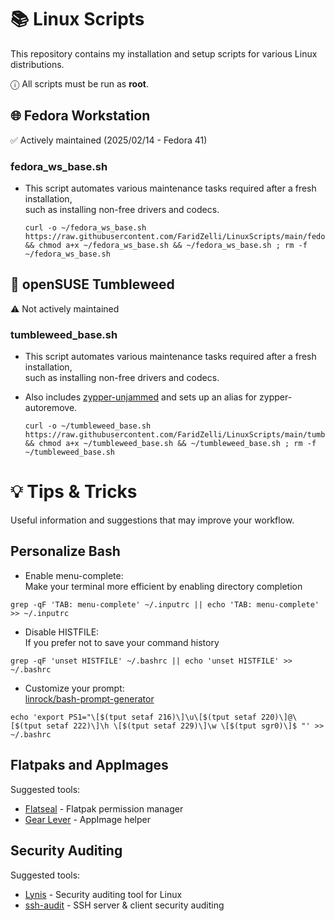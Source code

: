 # 📚️ Linux Scripts
This repository contains my installation and setup scripts for various Linux distributions.
   
ⓘ All scripts must be run as **root**.
   
## 🌐 Fedora Workstation
✅ Actively maintained (2025/02/14 - Fedora 41)
   
### fedora_ws_base.sh
- This script automates various maintenance tasks required after a fresh installation,   
  such as installing non-free drivers and codecs.
   
  ```
  curl -o ~/fedora_ws_base.sh https://raw.githubusercontent.com/FaridZelli/LinuxScripts/main/fedora_ws_base.sh && chmod a+x ~/fedora_ws_base.sh && ~/fedora_ws_base.sh ; rm -f ~/fedora_ws_base.sh
  ```
   
## 🦎 openSUSE Tumbleweed
⚠️ Not actively maintained
   
### tumbleweed_base.sh
- This script automates various maintenance tasks required after a fresh installation,   
  such as installing non-free drivers and codecs.   
- Also includes [zypper-unjammed](https://github.com/makesourcenotcode/zypper-unjammed) and sets up an alias for zypper-autoremove.
   
  ```
  curl -o ~/tumbleweed_base.sh https://raw.githubusercontent.com/FaridZelli/LinuxScripts/main/tumbleweed_base.sh && chmod a+x ~/tumbleweed_base.sh && ~/tumbleweed_base.sh ; rm -f ~/tumbleweed_base.sh
  ```
   
# 💡 Tips & Tricks
Useful information and suggestions that may improve your workflow.
   
## Personalize Bash
- Enable menu-complete:   
Make your terminal more efficient by enabling directory completion
```
grep -qF 'TAB: menu-complete' ~/.inputrc || echo 'TAB: menu-complete' >> ~/.inputrc
```
- Disable HISTFILE:   
If you prefer not to save your command history
```
grep -qF 'unset HISTFILE' ~/.bashrc || echo 'unset HISTFILE' >> ~/.bashrc
```
- Customize your prompt:   
[linrock/bash-prompt-generator](https://github.com/linrock/bash-prompt-generator)
```
echo 'export PS1="\[$(tput setaf 216)\]\u\[$(tput setaf 220)\]@\[$(tput setaf 222)\]\h \[$(tput setaf 229)\]\w \[$(tput sgr0)\]$ "' >> ~/.bashrc
```
## Flatpaks and AppImages
Suggested tools:
- [Flatseal](https://flathub.org/apps/com.github.tchx84.Flatseal) - Flatpak permission manager
- [Gear Lever](https://flathub.org/apps/it.mijorus.gearlever) - AppImage helper
## Security Auditing
Suggested tools:
- [Lynis](https://github.com/CISOfy/lynis) - Security auditing tool for Linux
- [ssh-audit](https://github.com/jtesta/ssh-audit) - SSH server & client security auditing
